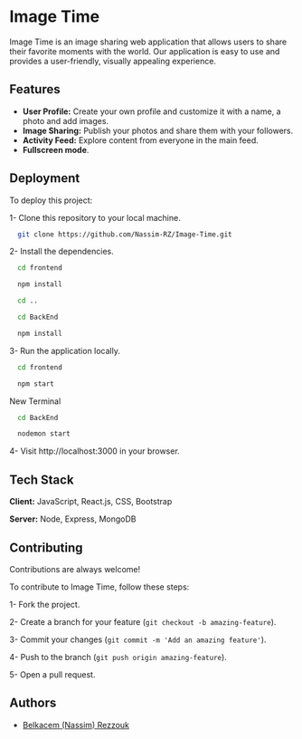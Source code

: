 
#  Image Time

Image Time is an image sharing web application that allows users to share their favorite moments with the world. Our application is easy to use and provides a user-friendly, visually appealing experience.


## Features

- **User Profile:** Create your own profile and customize it with a name, a photo and add images.
- **Image Sharing:** Publish your photos and share them with your followers.
- **Activity Feed:** Explore content from everyone in the main feed.
- **Fullscreen mode**.


## Deployment

To deploy this project:

1- Clone this repository to your local machine.

```bash
  git clone https://github.com/Nassim-RZ/Image-Time.git
```
2- Install the dependencies.
```bash
  cd frontend
```
```bash
  npm install
```
```bash
  cd ..
```
```bash
  cd BackEnd
```
```bash
  npm install
```
3- Run the application locally.
```bash
  cd frontend
```
```bash
  npm start
```
New Terminal
```bash
  cd BackEnd
```
```bash
  nodemon start
```
4- Visit http://localhost:3000 in your browser.


## Tech Stack

**Client:** JavaScript, React.js, CSS, Bootstrap

**Server:** Node, Express, MongoDB


## Contributing

Contributions are always welcome!

To contribute to Image Time, follow these steps:

1- Fork the project.

2- Create a branch for your feature (`git checkout -b amazing-feature`).

3- Commit your changes (`git commit -m 'Add an amazing feature'`).

4- Push to the branch (`git push origin amazing-feature`).

5- Open a pull request.


## Authors

- [Belkacem (Nassim) Rezzouk](https://github.com/Nassim-RZ)

